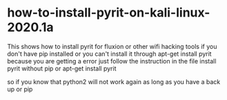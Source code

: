 # how-to-install-pyrit-on-kali-linux-2020.1a
This shows how to install pyrit for fluxion or other wifi hacking tools if you don't have pip installed or you can't install it 
through apt-get install pyrit because you are getting a error just follow the instruction in the file install pyrit without pip or apt-get install pyrit

so if you know that python2 will not work again as long as you have a back up or pip
